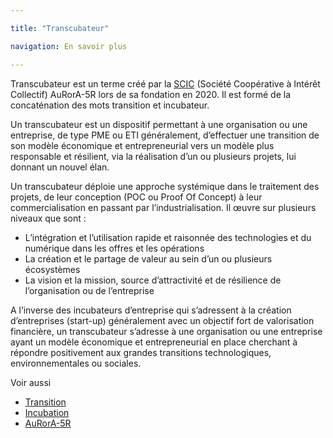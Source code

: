 ```yaml
---

title: "Transcubateur"

navigation: En savoir plus

---
```


Transcubateur est un terme créé par la [SCIC](https://www.google.com/url?q=https://fr.wikipedia.org/wiki/Incubateur_(%25C5%2593uf)&sa=D&ust=1611340822988000&usg=AOvVaw0xfkbO8DkMloINFi5ckSly) (Société Coopérative à Intérêt Collectif) AuRorA-5R lors de sa fondation en 2020. Il est formé de la concaténation des mots transition et incubateur.

Un transcubateur est un dispositif permettant à une organisation ou une entreprise, de type PME ou ETI généralement, d’effectuer une transition de son modèle économique et entrepreneurial vers un modèle plus responsable et résilient, via la réalisation d’un ou plusieurs projets, lui donnant un nouvel élan.

Un transcubateur déploie une approche systémique dans le traitement des projets, de leur conception (POC ou Proof Of Concept) à leur commercialisation en passant par l’industrialisation. Il œuvre sur plusieurs niveaux que sont :


* L’intégration et l’utilisation rapide et raisonnée des technologies et du numérique dans les offres et les opérations
* La création et le partage de valeur au sein d’un ou plusieurs écosystèmes
* La vision et la mission, source d’attractivité et de résilience de l’organisation ou de l’entreprise

A l’inverse des incubateurs d’entreprise qui s’adressent à la création d’entreprises (start-up) généralement avec un objectif fort de valorisation financière, un transcubateur s’adresse à une organisation ou une entreprise ayant un modèle économique et entrepreneurial en place cherchant à répondre positivement aux grandes transitions technologiques, environnementales ou sociales.

Voir aussi


* [Transition](https://www.google.com/url?q=https://fr.wikipedia.org/wiki/Transition&sa=D&ust=1611340822991000&usg=AOvVaw2yUnRa0YoIoY6qlgFU0-Z6)
* [Incubation](https://www.google.com/url?q=https://fr.wikipedia.org/wiki/Incubation&sa=D&ust=1611340822992000&usg=AOvVaw3T0N4VCHAkQCoGML_B6cFs) 
* [AuRorA-5R](https://www.google.com/url?q=https://aurora-5r.fr/&sa=D&ust=1611340822992000&usg=AOvVaw1jgs1R8NyDQHk6xmbkFpIG) 

 

